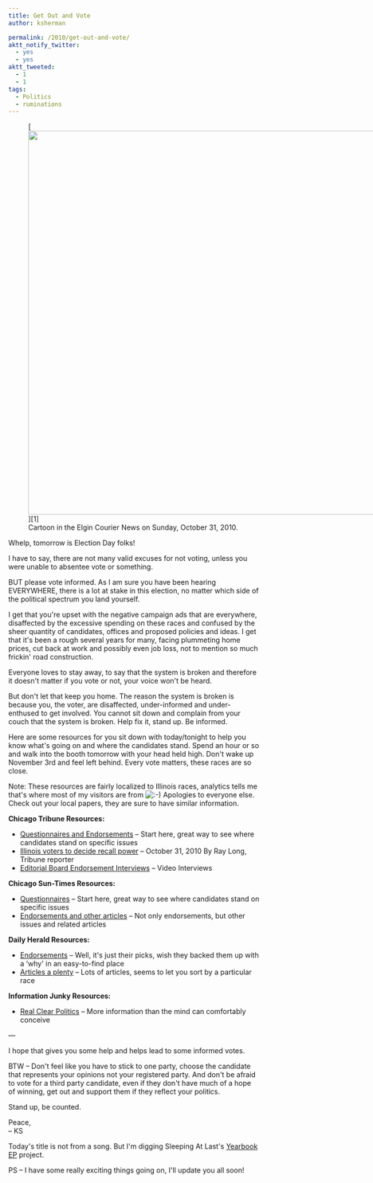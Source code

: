 ```yaml
---
title: Get Out and Vote
author: ksherman

permalink: /2010/get-out-and-vote/
aktt_notify_twitter:
  - yes
  - yes
aktt_tweeted:
  - 1
  - 1
tags:
  - Politics
  - ruminations
---
```

<figure id="attachment_659" style="width: 900px;" class="wp-caption aligncenter">[<img class="size-full wp-image-659" title="photo" src="https://s3-us-west-2.amazonaws.com/assets.kshermphoto.com/wp-content/uploads/2010/11/photo.jpg" alt="" width="900" height="771" />][1]<figcaption class="wp-caption-text">Cartoon in the Elgin Courier News on Sunday, October 31, 2010.</figcaption></figure> 

Whelp, tomorrow is Election Day folks!

I have to say, there are not many valid excuses for not voting, unless you were unable to absentee vote or something.

BUT please vote informed. As I am sure you have been hearing EVERYWHERE, there is a lot at stake in this election, no matter which side of the political spectrum you land yourself.

I get that you're upset with the negative campaign ads that are everywhere, disaffected by the excessive spending on these races and confused by the sheer quantity of candidates, offices and proposed policies and ideas. I get that it's been a rough several years for many, facing plummeting home prices, cut back at work and possibly even job loss, not to mention so much frickin' road construction.

Everyone loves to stay away, to say that the system is broken and therefore it doesn't matter if you vote or not, your voice won't be heard.

But don't let that keep you home. The reason the system is broken is because you, the voter, are disaffected, under-informed and under-enthused to get involved. You cannot sit down and complain from your couch that the system is broken. Help fix it, stand up. Be informed.

Here are some resources for you sit down with today/tonight to help you know what's going on and where the candidates stand. Spend an hour or so and walk into the booth tomorrow with your head held high. Don't wake up November 3rd and feel left behind. Every vote matters, these races are so close.

Note: These resources are fairly localized to Illinois races, analytics tells me that's where most of my visitors are from <img src="http://kshermphoto.com/wp-includes/images/smilies/icon_smile.gif" alt=":-)" class="wp-smiley" /> Apologies to everyone else. Check out your local papers, they are sure to have similar information.

**Chicago Tribune Resources:**<a href="http://elections.chicagotribune.com/editorial/" target="_blank"><br /> </a>

  * <a href="http://elections.chicagotribune.com/editorial/" target="_blank"> Questionnaires and Endorsements</a> – Start here, great way to see where candidates stand on specific issues
  * <a href="http://www.chicagotribune.com/news/local/ct-met-illinois-governor-recall-20101031,0,7634502.story" target="_blank"> Illinois voters to decide recall power</a> – October 31, 2010 By Ray Long, Tribune reporter
  * <a href="http://www.chicagotribune.com/news/opinion/chi-2010-general-election-endorsement-interviews,0,7621002.htmlstory" target="_blank">Editorial Board Endorsement Interviews</a> – Video Interviews

**Chicago Sun-Times Resources:**

  * <a href="http://www.suntimes.com/news/elections/questionnaires/index.html" target="_blank">Questionnaires</a> – Start here, great way to see where candidates stand on specific issues
  * <a href="http://www.suntimes.com/news/elections/endorsements/index.html" target="_blank">Endorsements and other articles</a> – Not only endorsements, but other issues and related articles

**Daily Herald Resources:**

  * <a href="http://dailyherald.com/article/20101027/discuss/710289957/" target="_blank">Endorsements</a> – Well, it's just their picks, wish they backed them up with a &#8216;why' in an easy-to-find place
  * <a href="http://dailyherald.com/news/politics/election/" target="_blank">Articles a plenty</a> – Lots of articles, seems to let you sort by a particular race

**Information Junky Resources:**

  * <a href="http://realclearpolitics.com/" target="_blank">Real Clear Politics</a> – More information than the mind can comfortably conceive

&#8212;

I hope that gives you some help and helps lead to some informed votes.

BTW – Don't feel like you have to stick to one party, choose the candidate that represents your opinions not your registered party. And don't be afraid to vote for a third party candidate, even if they don't have much of a hope of winning, get out and support them if they reflect your politics.

Stand up, be counted.

Peace,  
– KS

Today's title is not from a song. But I'm digging Sleeping At Last's <a href="http://www.sleepingatlast.com/" target="_blank">Yearbook EP</a> project.

PS – I have some really exciting things going on, I'll update you all soon!

 [1]: https://s3-us-west-2.amazonaws.com/assets.kshermphoto.com/wp-content/uploads/2010/11/photo.jpg